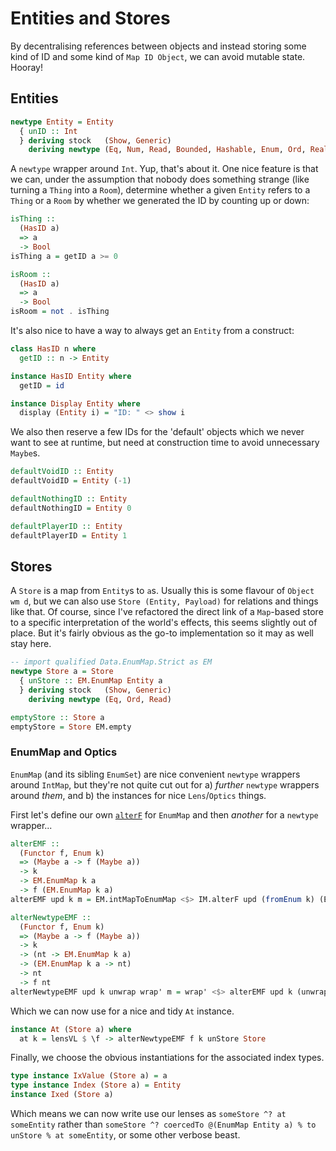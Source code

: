 # Entities and Stores

By decentralising references between objects and instead storing some kind of ID and some kind of `Map ID Object`, we can avoid mutable state. Hooray!
## Entities

```haskell id=entity-def
newtype Entity = Entity
  { unID :: Int
  } deriving stock   (Show, Generic)
    deriving newtype (Eq, Num, Read, Bounded, Hashable, Enum, Ord, Real, Integral)
```

A `newtype` wrapper around  `Int`. Yup, that's about it. One nice feature is that we can, under the assumption
that nobody does something strange (like turning a `Thing` into a `Room`), determine whether a given `Entity` 
refers to a `Thing` or a `Room` by whether we generated the ID by counting up or down:

```haskell id=thing-or-room
isThing ::
  (HasID a)
  => a
  -> Bool
isThing a = getID a >= 0

isRoom ::
  (HasID a)
  => a
  -> Bool
isRoom = not . isThing
```

It's also nice to have a way to always get an `Entity` from a construct:

```haskell id=has-id
class HasID n where
  getID :: n -> Entity

instance HasID Entity where
  getID = id

instance Display Entity where
  display (Entity i) = "ID: " <> show i

```

We also then reserve a few IDs for the 'default' objects which we never want to see at runtime, but need at construction time to avoid unnecessary `Maybe`s.

```haskell id=base-ids
defaultVoidID :: Entity
defaultVoidID = Entity (-1)

defaultNothingID :: Entity
defaultNothingID = Entity 0

defaultPlayerID :: Entity
defaultPlayerID = Entity 1
```
## Stores

A `Store` is a map from `Entity`s to `a`s. Usually this is some flavour of `Object wm d`, but we can also use
`Store (Entity, Payload)` for relations and things like that. Of course, since I've refactored the direct link of a `Map`-based store to a specific interpretation of the world's effects, this seems slightly out of place. But it's fairly obvious as the go-to implementation so it may as well stay here.

```haskell id=store-def
-- import qualified Data.EnumMap.Strict as EM
newtype Store a = Store
  { unStore :: EM.EnumMap Entity a
  } deriving stock   (Show, Generic)
    deriving newtype (Eq, Ord, Read)

emptyStore :: Store a
emptyStore = Store EM.empty
```

### EnumMap and Optics
`EnumMap` (and its sibling `EnumSet`) are nice convenient `newtype` wrappers around `IntMap`, but they're not
quite cut out for a) *further* `newtype` wrappers around *them*, and b) the instances for nice `Lens`/`Optics` things.

First let's define our own [`alterF`](https://hackage.haskell.org/package/containers-0.6.5.1/docs/Data-Map-Strict.html#v:alterF) for `EnumMap` and then *another* for a `newtype` wrapper...

```haskell id=alter-store
alterEMF :: 
  (Functor f, Enum k)
  => (Maybe a -> f (Maybe a))
  -> k
  -> EM.EnumMap k a 
  -> f (EM.EnumMap k a)
alterEMF upd k m = EM.intMapToEnumMap <$> IM.alterF upd (fromEnum k) (EM.enumMapToIntMap m)

alterNewtypeEMF :: 
  (Functor f, Enum k)
  => (Maybe a -> f (Maybe a))
  -> k
  -> (nt -> EM.EnumMap k a)
  -> (EM.EnumMap k a -> nt)
  -> nt
  -> f nt
alterNewtypeEMF upd k unwrap wrap' m = wrap' <$> alterEMF upd k (unwrap m)
```

Which we can now use for a nice and tidy `At` instance.

```haskell id=store-at
instance At (Store a) where
  at k = lensVL $ \f -> alterNewtypeEMF f k unStore Store
```

Finally, we choose the obvious instantiations for the associated index types.

```haskell id=store-instances
type instance IxValue (Store a) = a
type instance Index (Store a) = Entity
instance Ixed (Store a)
```

Which means we can now write use our lenses as `someStore ^? at someEntity` rather than `someStore ^? coercedTo @(EnumMap Entity a) % to unStore % at someEntity`, or some other verbose beast.
